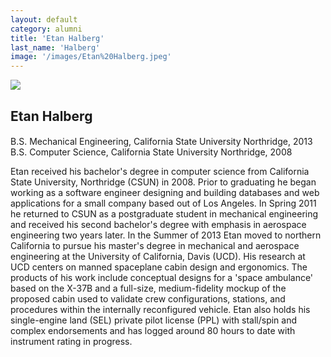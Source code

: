 ```yaml
---
layout: default
category: alumni
title: 'Etan Halberg'
last_name: 'Halberg'
image: '/images/Etan%20Halberg.jpeg'
---
```


<img src="{{ page.image }}">

<h2 class="team-title">Etan Halberg</h2>
<h4 class="team-position"></h4>
<p>B.S. Mechanical Engineering, California State University Northridge, 2013<br/>
B.S. Computer Science, California State University Northridge, 2008</p>
<p>Etan received his bachelor's degree in computer science from California State University, Northridge (CSUN) in 2008. Prior to graduating he began working as a software engineer designing and building databases and web applications for a small company based out of Los Angeles. In Spring 2011 he returned to CSUN as a postgraduate student in mechanical engineering and received his second bachelor's degree with emphasis in aerospace engineering two years later. In the Summer of 2013 Etan moved to northern California to pursue his master's degree in mechanical and aerospace engineering at the University of California, Davis (UCD). His research at UCD centers on manned spaceplane cabin design and ergonomics. The products of his work include conceptual designs for a 'space ambulance' based on the X-37B and a full-size, medium-fidelity mockup of the proposed cabin used to validate crew configurations, stations, and procedures within the internally reconfigured vehicle. Etan also holds his single-engine land (SEL) private pilot license (PPL) with stall/spin and complex endorsements and has logged around 80 hours to date with instrument rating in progress.</p>
<ul class="team-member-other-info"></ul>
